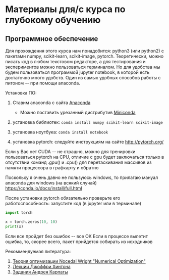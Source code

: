 # Материалы для/с курса по глубокому обучению

## Программное обеспечение

Для прохождения этого курса нам понадобится: python3 (или python2) с пакетами numpy, scikit-learn, scikit-image, pytorch.
Теоретически, можно писать код в любом текстовом редакторе, а для тестирования и экспериментов можно пользоваться терминалом.
Но для удобства мы будем пользоваться программой jupyter notebook, в которой есть достаточно много удобств. 
Один из самых удобных способов работы с питоном -- при помощи anaconda.

Установка ПО:
1. Ставим anaconda с сайта [Anaconda](https://www.continuum.io/downloads)
   * Можно поставить урезанный дистрибутив [Miniconda](https://conda.io/miniconda.html)

2. установка библиотек: `conda install numpy scikit-learn scikit-image` 

3. установка ноутбука: `conda install notebook`

4. установка pytorch: следуйте инструкциям на сайте http://pytorch.org/

Если у Вас нет CUDA -- не страшно, можно для тренировки пользоваться pytorch на CPU, отличие с gpu будет заключаться только в отсутствии команд .gpu() и .cpu() для перетаскивания массивов из памяти процессора в графкарту и обратно

Поскольку я очень давно не пользуюсь windows, то прилагаю мануал anaconda для windows (на всякий случай) https://conda.io/docs/install/full.html

После установки pytorch обязательно проверьте его работоспособность: запустите код (в jupyter или в терминале)

```python
import torch

x = torch.zeros(10, 10)
print(x)
```

Если все пройдет без ошибок -- все ОК
Если в процессе вылетит ошибка, то, скорее всего, пакет прийдется собирать из исходников

Рекоммендуемая литература:
1) [Теория оптимизации Nocedal Wright "Numerical Optimization"](https://www.google.ru/url?sa=t&rct=j&q=&esrc=s&source=web&cd=1&ved=0ahUKEwibs8XJhtXVAhXsHpoKHT9QCV8QFggnMAA&url=http%3A%2F%2Fwww.bioinfo.org.cn%2F~wangchao%2Fmaa%2FNumerical_Optimization.pdf&usg=AFQjCNG41Hw2uH1SCRFQgj3SvF_-uEcCGg)
2) [Лекции Джоффри Хинтона](https://ru.coursera.org/learn/neural-networks)
3) [Задания Андрея Карпаты](http://cs231n.github.io/)
